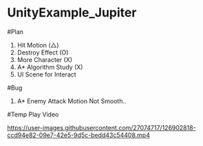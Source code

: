 # UnityExample_Jupiter

#Plan
1. Hit Motion (△)
2. Destroy Effect (O)
3. More Character (X)
4. A* Algorithm Study (X)
5. UI Scene for Interact

#Bug
1. A* Enemy Attack Motion Not Smooth..

#Temp Play Video


https://user-images.githubusercontent.com/27074717/126902818-ccd94e82-09e7-42e5-9d5c-bedd43c54408.mp4


